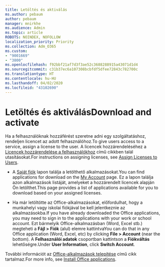 ```yaml
---
title: Letöltés és aktiválás
ms.author: pebaum
author: pebaum
manager: mnirkhe
ms.audience: Admin
ms.topic: article
ROBOTS: NOINDEX, NOFOLLOW
localization_priority: Priority
ms.collection: Adm_O365
ms.custom:
- "9001669"
- "3800"
ms.openlocfilehash: f92bbf21af7d3f3ae52c3688288915a43071d1d4
ms.sourcegitcommit: c31b37ec6a107308bcbfdf5dfee72843c782700c
ms.translationtype: HT
ms.contentlocale: hu-HU
ms.lasthandoff: 04/02/2020
ms.locfileid: "43102690"
---
```

# <a name="download-and-activate"></a><span data-ttu-id="32074-102">Letöltés és aktiválás</span><span class="sxs-lookup"><span data-stu-id="32074-102">Download and activate</span></span>

<span data-ttu-id="32074-103">Ha a felhasználóknak hozzáférést szeretne adni egy szolgáltatáshoz, rendeljen licencet az adott felhasználóhoz.</span><span class="sxs-lookup"><span data-stu-id="32074-103">To give users access to a service, assign a license to the user.</span></span> <span data-ttu-id="32074-104">A licencek hozzárendeléséhez a [Licencek hozzárendelése a felhasználókhoz](https://docs.microsoft.com/microsoft-365/admin/manage/assign-licenses-to-users) című cikkben talál utasításokat.</span><span class="sxs-lookup"><span data-stu-id="32074-104">For instructions on assigning licenses, see [Assign Licenses to Users](https://docs.microsoft.com/microsoft-365/admin/manage/assign-licenses-to-users).</span></span>

- <span data-ttu-id="32074-105">A [Saját fiók](https://portal.office.com/account/#installs) lapon találja a letölthető alkalmazásokat.</span><span class="sxs-lookup"><span data-stu-id="32074-105">You can find applications for download on the [My Account](https://portal.office.com/account/#installs) page.</span></span> <span data-ttu-id="32074-106">Ez a lapon találja azon alkalmazások listáját, amelyeket a hozzárendelt licencek alapján Ön letölthet.</span><span class="sxs-lookup"><span data-stu-id="32074-106">This page provides a list of applications available for you to download based on your assigned licenses.</span></span> 

- <span data-ttu-id="32074-107">Ha már letöltötte az Office-alkalmazásokat, előfordulhat, hogy a munkahelyi vagy iskolai fiókjával be kell jelentkeznie az alkalmazásokba.</span><span class="sxs-lookup"><span data-stu-id="32074-107">If you have already downloaded the Office applications, you may need to sign in to the applications with your work or school account.</span></span> <span data-ttu-id="32074-108">Ezt bármelyik Office-alkalmazásban (Word, Excel stb.) megteheti a **Fájl > Fiók** (alul) elemre kattintva</span><span class="sxs-lookup"><span data-stu-id="32074-108">You can do that in any Office application (Word, Excel, etc) by clicking **File > Account** (near the bottom).</span></span> <span data-ttu-id="32074-109">A **Felhasználói adatok** csoportban kattintson a **Fiókváltás** lehetőségre.</span><span class="sxs-lookup"><span data-stu-id="32074-109">Under **User Information**, click **Switch Account**.</span></span>

<span data-ttu-id="32074-110">További információt az [Office-alkalmazások telepítése](https://docs.microsoft.com/microsoft-365/admin/setup/install-applications) című cikk tartalmaz.</span><span class="sxs-lookup"><span data-stu-id="32074-110">For more info, see [Install Office applications](https://docs.microsoft.com/microsoft-365/admin/setup/install-applications).</span></span>

